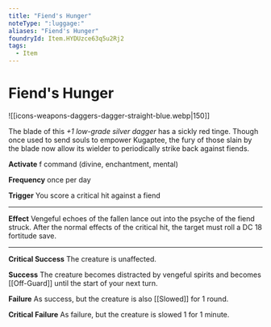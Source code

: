 ```yaml
---
title: "Fiend's Hunger"
noteType: ":luggage:"
aliases: "Fiend's Hunger"
foundryId: Item.HYDUzce63q5u2Rj2
tags:
  - Item
---
```


# Fiend's Hunger
![[icons-weapons-daggers-dagger-straight-blue.webp|150]]

The blade of this _+1 low-grade silver dagger_ has a sickly red tinge. Though once used to send souls to empower Kugaptee, the fury of those slain by the blade now allow its wielder to periodically strike back against fiends.

**Activate** f command (divine, enchantment, mental)

**Frequency** once per day

**Trigger** You score a critical hit against a fiend

* * *

**Effect** Vengeful echoes of the fallen lance out into the psyche of the fiend struck. After the normal effects of the critical hit, the target must roll a DC 18 fortitude save.

* * *

**Critical Success** The creature is unaffected.

**Success** The creature becomes distracted by vengeful spirits and becomes [[Off-Guard]] until the start of your next turn.

**Failure** As success, but the creature is also [[Slowed]] for 1 round.

**Critical Failure** As failure, but the creature is slowed 1 for 1 minute.
